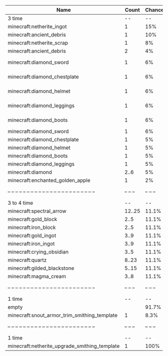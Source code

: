 | Name                                          | Count  | Chance | Weight | Comment                       |
| --------------------------------------------- | ------ | ------ | ------ | ----------------------------- |
| 3 time                                        |     -- |     -- |     -- |                               |
| minecraft:netherite_ingot                     |      1 |    15% | 15/100 |                               |
| minecraft:ancient_debris                      |      1 |    10% | 10/100 |                               |
| minecraft:netherite_scrap                     |      1 |     8% |  8/100 |                               |
| minecraft:ancient_debris                      |      2 |     4% |  4/100 |                               |
| minecraft:diamond_sword                       |      1 |     6% |  6/100 | enchantments: #on_random_loot |
| minecraft:diamond_chestplate                  |      1 |     6% |  6/100 | enchantments: #on_random_loot |
| minecraft:diamond_helmet                      |      1 |     6% |  6/100 | enchantments: #on_random_loot |
| minecraft:diamond_leggings                    |      1 |     6% |  6/100 | enchantments: #on_random_loot |
| minecraft:diamond_boots                       |      1 |     6% |  6/100 | enchantments: #on_random_loot |
| minecraft:diamond_sword                       |      1 |     6% |  6/100 |                               |
| minecraft:diamond_chestplate                  |      1 |     5% |  5/100 |                               |
| minecraft:diamond_helmet                      |      1 |     5% |  5/100 |                               |
| minecraft:diamond_boots                       |      1 |     5% |  5/100 |                               |
| minecraft:diamond_leggings                    |      1 |     5% |  5/100 |                               |
| minecraft:diamond                             |   2..6 |     5% |  5/100 |                               |
| minecraft:enchanted_golden_apple              |      1 |     2% |  2/100 |                               |
| – – – – – – – – – – – – – – – – – – – – – – – | – – –  | – – –  | – – –  | – – – – – – – – – – – – – – – |
| 3 to 4 time                                   |     -- |     -- |     -- |                               |
| minecraft:spectral_arrow                      | 12..25 |  11.1% |    1/9 |                               |
| minecraft:gold_block                          |   2..5 |  11.1% |    1/9 |                               |
| minecraft:iron_block                          |   2..5 |  11.1% |    1/9 |                               |
| minecraft:gold_ingot                          |   3..9 |  11.1% |    1/9 |                               |
| minecraft:iron_ingot                          |   3..9 |  11.1% |    1/9 |                               |
| minecraft:crying_obsidian                     |   3..5 |  11.1% |    1/9 |                               |
| minecraft:quartz                              |  8..23 |  11.1% |    1/9 |                               |
| minecraft:gilded_blackstone                   |  5..15 |  11.1% |    1/9 |                               |
| minecraft:magma_cream                         |   3..8 |  11.1% |    1/9 |                               |
| – – – – – – – – – – – – – – – – – – – – – – – | – – –  | – – –  | – – –  | – – – – – – – – – – – – – – – |
| 1 time                                        |     -- |     -- |     -- |                               |
| empty                                         |        |  91.7% |  11/12 |                               |
| minecraft:snout_armor_trim_smithing_template  |      1 |   8.3% |   1/12 |                               |
| – – – – – – – – – – – – – – – – – – – – – – – | – – –  | – – –  | – – –  | – – – – – – – – – – – – – – – |
| 1 time                                        |     -- |     -- |     -- |                               |
| minecraft:netherite_upgrade_smithing_template |      1 |   100% |      1 |                               |

